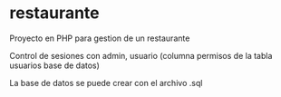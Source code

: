 # restaurante

Proyecto en PHP para gestion de un restaurante

Control de sesiones con admin, usuario (columna permisos de la tabla usuarios base de datos) 

La base de datos se puede crear con el archivo .sql 
